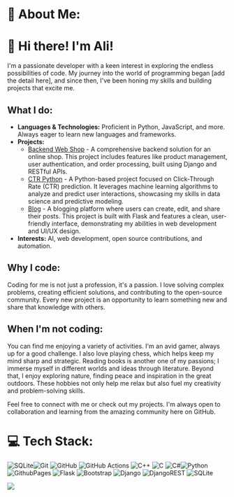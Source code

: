 # 💫 About Me:
<h1>👋 Hi there! I'm Ali!</h1>

<p>I'm a passionate developer with a keen interest in exploring the endless possibilities of code. My journey into the world of programming began [add the detail here], and since then, I've been honing my skills and building projects that excite me.</p>

<h2>What I do:</h2>
<ul>
    <li><strong>Languages & Technologies:</strong> Proficient in Python, JavaScript, and more. Always eager to learn new languages and frameworks.</li>
    <li><strong>Projects:</strong> <ul> <li><a href="https://github.com/aliizza1385/backend-web-shop">Backend Web Shop</a> - A comprehensive backend solution for an online shop. This project includes features like product management, user authentication, and order processing, built using Django and RESTful APIs.</li> <li><a href="https://github.com/aliizza1385/CTR-Python">CTR Python</a> - A Python-based project focused on Click-Through Rate (CTR) prediction. It leverages machine learning algorithms to analyze and predict user interactions, showcasing my skills in data science and predictive modeling.</li> <li><a href="https://github.com/aliizza1385/blog">Blog</a> - A blogging platform where users can create, edit, and share their posts. This project is built with Flask and features a clean, user-friendly interface, demonstrating my abilities in web development and UI/UX design.</li> </ul></li>
    <li><strong>Interests:</strong> AI, web development, open source contributions, and automation.</li>
</ul>

<h2>Why I code:</h2>
<p>Coding for me is not just a profession, it's a passion. I love solving complex problems, creating efficient solutions, and contributing to the open-source community. Every new project is an opportunity to learn something new and share that knowledge with others.</p>

<h2>When I'm not coding:</h2> <p>You can find me enjoying a variety of activities. I'm an avid gamer, always up for a good challenge. I also love playing chess, which helps keep my mind sharp and strategic. Reading books is another one of my passions; I immerse myself in different worlds and ideas through literature. Beyond that, I enjoy exploring nature, finding peace and inspiration in the great outdoors. These hobbies not only help me relax but also fuel my creativity and problem-solving skills.</p>

<p>Feel free to connect with me or check out my projects. I'm always open to collaboration and learning from the amazing community here on GitHub.</p>



# 💻 Tech Stack:
 ![SQLite](https://img.shields.io/badge/sqlite-%2307405e.svg?style=for-the-badge&logo=sqlite&logoColor=white)![Git](https://img.shields.io/badge/git-%23F05033.svg?style=for-the-badge&logo=git&logoColor=white) ![GitHub](https://img.shields.io/badge/github-%23121011.svg?style=for-the-badge&logo=github&logoColor=white) ![GitHub Actions](https://img.shields.io/badge/github%20actions-%232671E5.svg?style=for-the-badge&logo=githubactions&logoColor=white)
![C++](https://img.shields.io/badge/c++-%2300599C.svg?style=for-the-badge&logo=c%2B%2B&logoColor=white) ![C](https://img.shields.io/badge/c-%2300599C.svg?style=for-the-badge&logo=c&logoColor=white) ![C#](https://img.shields.io/badge/c%23-%23239120.svg?style=for-the-badge&logo=csharp&logoColor=white)![Python](https://img.shields.io/badge/python-3670A0?style=for-the-badge&logo=python&logoColor=ffdd54) ![GithubPages](https://img.shields.io/badge/github%20pages-121013?style=for-the-badge&logo=github&logoColor=white) ![Flask](https://img.shields.io/badge/flask-%23000.svg?style=for-the-badge&logo=flask&logoColor=white) ![Bootstrap](https://img.shields.io/badge/bootstrap-%238511FA.svg?style=for-the-badge&logo=bootstrap&logoColor=white) ![Django](https://img.shields.io/badge/django-%23092E20.svg?style=for-the-badge&logo=django&logoColor=white) ![DjangoREST](https://img.shields.io/badge/DJANGO-REST-ff1709?style=for-the-badge&logo=django&logoColor=white&color=ff1709&labelColor=gray) ![SQLite](https://img.shields.io/badge/sqlite-%2307405e.svg?style=for-the-badge&logo=sqlite&logoColor=white)

[![](https://visitcount.itsvg.in/api?id=aliizza1385&icon=2&color=0)](https://visitcount.itsvg.in)
